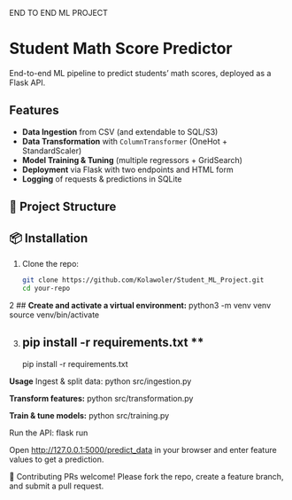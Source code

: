 END TO END ML PROJECT

# Student Math Score Predictor

End-to-end ML pipeline to predict students’ math scores, deployed as a Flask API.

## Features
- **Data Ingestion** from CSV (and extendable to SQL/S3)
- **Data Transformation** with `ColumnTransformer` (OneHot + StandardScaler)
- **Model Training & Tuning** (multiple regressors + GridSearch)
- **Deployment** via Flask with two endpoints and HTML form
- **Logging** of requests & predictions in SQLite

## 📁 Project Structure


## 📦 Installation

1. Clone the repo:
   ```bash
   git clone https://github.com/Kolawoler/Student_ML_Project.git
   cd your-repo

2 ## **Create and activate a virtual environment:**
   python3 -m venv venv
   source venv/bin/activate
   
3. ## pip install -r requirements.txt **
      pip install -r requirements.txt

**Usage**
Ingest & split data:
python src/ingestion.py

**Transform features:**
python src/transformation.py

**Train & tune models:**
python src/training.py

Run the API:
flask run

Open http://127.0.0.1:5000/predict_data in your browser and enter feature values to get a prediction.

📝 Contributing
PRs welcome! Please fork the repo, create a feature branch, and submit a pull request.
